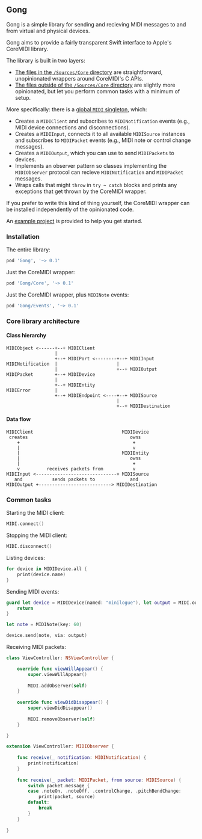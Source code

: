 ## Gong

Gong is a simple library for sending and recieving MIDI messages to and from virtual and physical devices.

Gong aims to provide a fairly transparent Swift interface to Apple's CoreMIDI library.

The library is built in two layers:

- [The files in the `/Sources/Core` directory](/Sources/Core) are straightforward, unopinionated wrappers around CoreMIDI's C APIs.
- [The files outside of the `/Sources/Core` directory](/Sources) are slightly more opinionated, but let you perform common tasks with a minimum of setup.

More specifically: there is a [global `MIDI` singleton](/Sources/MIDI.swift), which:

- Creates a `MIDIClient` and subscribes to `MIDINotification` events (e.g., MIDI device connections and disconnections).
- Creates a `MIDIInput`, connects it to all available `MIDISource` instances and subscribes to `MIDIPacket` events (e.g., MIDI note or control change messages).
- Creates a `MIDIOutput`, which you can use to send `MIDIPackets` to devices.
- Implements an observer pattern so classes implementing the `MIDIObserver` protocol can recieve `MIDINotification` and `MIDIPacket` messages.
- Wraps calls that might `throw` in `try ~ catch` blocks and prints any exceptions that get thrown by the CoreMIDI wrapper.

If you prefer to write this kind of thing yourself, the CoreMIDI wrapper can be installed independently of the opinionated code.

An [example project](/Examples/Gong-macOS) is provided to help you get started.

### Installation

The entire library:

```ruby
pod 'Gong', '~> 0.1'
```

Just the CoreMIDI wrapper:

```ruby
pod 'Gong/Core', '~> 0.1'
```

Just the CoreMIDI wrapper, plus `MIDINote` events:

```ruby
pod 'Gong/Events', '~> 0.1'
```

### Core library architecture

#### Class hierarchy

```
MIDIObject <------+--+ MIDIClient
                  |
                  +--+ MIDIPort <--------+--+ MIDIInput
MIDINotification  |                      |
                  |                      +--+ MIDIOutput
MIDIPacket        +--+ MIDIDevice
                  |
                  +--+ MIDIEntity
MIDIError         |
                  +--+ MIDIEndpoint <----+--+ MIDISource
                                         |
                                         +--+ MIDIDestination
```

#### Data flow

```
MIDIClient                                 MIDIDevice
 creates                                      owns
    +                                          +
    |                                          v
    |                                      MIDIEntity
    |                                         owns
    |                                          +
    v          receives packets from           v
MIDIInput <------------------------------+ MIDISource
   and           sends packets to             and
MIDIOutput +---------------------------> MIDIDestination

```

### Common tasks

Starting the MIDI client:

```swift
MIDI.connect()
```

Stopping the MIDI client:

```swift
MIDI.disconnect()
```

Listing devices:

```swift
for device in MIDIDevice.all {
    print(device.name)
}
```

Sending MIDI events:

```swift
guard let device = MIDIDevice(named: "minilogue"), let output = MIDI.output else {
    return
}

let note = MIDINote(key: 60)

device.send(note, via: output)
```

Receiving MIDI packets:

```swift
class ViewController: NSViewController {

    override func viewWillAppear() {
        super.viewWillAppear()
        
        MIDI.addObserver(self)
    }
    
    override func viewDidDisappear() {
        super.viewDidDisappear()
        
        MIDI.removeObserver(self)
    }

}

extension ViewController: MIDIObserver {
    
    func receive(_ notification: MIDINotification) {
        print(notification)
    }
    
    func receive(_ packet: MIDIPacket, from source: MIDISource) {
        switch packet.message {
        case .noteOn, .noteOff, .controlChange, .pitchBendChange:
            print(packet, source)
        default:
            break
        }
    }
    
}
```
